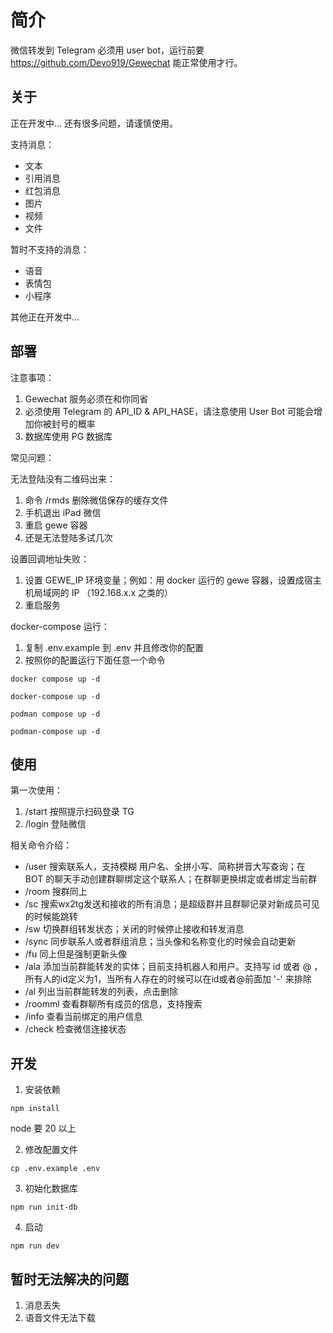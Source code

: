 # 简介

微信转发到 Telegram
必须用 user bot，运行前要 https://github.com/Devo919/Gewechat 能正常使用才行。

## 关于

正在开发中... 还有很多问题，请谨慎使用。


支持消息：

- 文本
- 引用消息
- 红包消息
- 图片
- 视频
- 文件


暂时不支持的消息：

- 语音
- 表情包
- 小程序

其他正在开发中...

## 部署

注意事项：
1. Gewechat 服务必须在和你同省
2. 必须使用 Telegram 的 API_ID & API_HASE，请注意使用 User Bot 可能会增加你被封号的概率
3. 数据库使用 PG 数据库

常见问题：

无法登陆没有二维码出来：
1. 命令 /rmds 删除微信保存的缓存文件
2. 手机退出 iPad 微信
3. 重启 gewe 容器
4. 还是无法登陆多试几次

设置回调地址失败：
1. 设置 GEWE_IP 环境变量；例如：用 docker 运行的 gewe 容器，设置成宿主机局域网的 IP （192.168.x.x 之类的）
2. 重启服务



docker-compose 运行：
1. 复制 .env.example 到 .env 并且修改你的配置
2. 按照你的配置运行下面任意一个命令

```shell
docker compose up -d

docker-compose up -d

podman compose up -d

podman-compose up -d
```

## 使用

第一次使用：
1. /start 按照提示扫码登录 TG
2. /login 登陆微信

相关命令介绍：
- /user 搜索联系人，支持模糊 用户名、全拼小写、简称拼音大写查询；在 BOT 的聊天手动创建群聊绑定这个联系人；在群聊更换绑定或者绑定当前群
- /room 搜群同上
- /sc 搜索wx2tg发送和接收的所有消息；是超级群并且群聊记录对新成员可见的时候能跳转
- /sw 切换群组转发状态；关闭的时候停止接收和转发消息
- /sync 同步联系人或者群组消息；当头像和名称变化的时候会自动更新
- /fu 同上但是强制更新头像
- /ala 添加当前群能转发的实体；目前支持机器人和用户。支持写 id 或者 @ ，所有人的id定义为1，当所有人存在的时候可以在id或者@前面加 '-' 来排除
- /al 列出当前群能转发的列表，点击删除
- /roomml 查看群聊所有成员的信息，支持搜索
- /info 查看当前绑定的用户信息
- /check 检查微信连接状态




## 开发

1. 安装依赖

```shell
npm install
```

node 要 20 以上

2. 修改配置文件

```shell
cp .env.example .env
```

3. 初始化数据库

```shell
npm run init-db
```

4. 启动

```shell
npm run dev
```

## 暂时无法解决的问题

1. 消息丢失
2. 语音文件无法下载